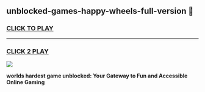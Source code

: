 
## unblocked-games-happy-wheels-full-version 👋
<h3>
<a href="https://premium.freeplayer.one?title=unblocked-games-happy-wheels-full-version&ref=14F">CLICK TO PLAY</a></h3>
<hr>

<h3>
<a href="https://premium.freeplayer.one?title=unblocked-games-happy-wheels-full-version&ref=14F">CLICK 2 PLAY</a>
  
</h3>

<a href="https://premium.freeplayer.one?title=unblocked-games-happy-wheels-full-version&ref=12F/"><img src="https://clearcache.store/games.png"></a>


**worlds hardest game unblocked: Your Gateway to Fun and Accessible Online Gaming**
